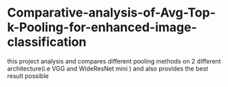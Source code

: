 # Comparative-analysis-of-Avg-Top-k-Pooling-for-enhanced-image-classification
this project analysis and compares different pooling methods on 2 different architecture(i.e VGG and WideResNet mini ) and also provides the best result possible 
